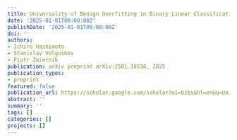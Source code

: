 ```yaml
---
title: Universality of Benign Overfitting in Binary Linear Classification
date: '2025-01-01T00:00:00Z'
publishDate: '2025-01-01T00:00:00Z'
doi: ''
authors:
- Ichiro Hashimoto
- Stanislav Volgushev
- Piotr Zwiernik
publication: arXiv preprint arXiv:2501.10538, 2025
publication_types:
- preprint
featured: false
publication_url: https://scholar.google.com/scholar?oi=bibs&hl=en&q=Universality+of+Benign+Overfitting+in+Binary+Linear+Classification
abstract: ''
summary: ''
tags: []
categories: []
projects: []
---
```

